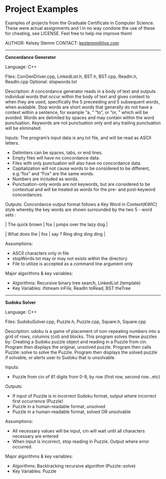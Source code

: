 # Project Examples
Examples of projects from the Graduate Certificate in Computer Science. 
These were actual assignments and I in no way condone the use of these 
for cheating, see LICENSE. Feel free to help me improve them!

AUTHOR: Kelsey Stemm                                CONTACT: kestemm@live.com

******************************************************************************
**Concordance Generator**

Language: C++

Files: ConGenDriver.cpp, LinkedList.h, BST.h, BST.cpp, ReadIn.h, ReadIn.cpp
Optional: stopwords.txt

Description:
A concordance generator reads in a body of text and outputs individual words
that occur within the body of text and gives context to when they are used, 
specifically the 5 preceeding and 5 subsequent words, when available.
Stop words are short words that generally do not have a context within a 
sentence, for example “a, ” “to”, or “or, ” which will be avoided.
Words are delimited by spaces and may contain within the word punctuation.
Keywords are not punctuation only and any trailing punctuation will be 
eliminated.

Inputs: 
The program’s input data is any.txt file, and will be read as ASCII letters.
* Delimiters can be spaces, tabs, or end lines.
* Empty files will have no concordance data.
* Files with only punctuation will also have no concordance data.
* Capitalization will not cause words to be considered to be different, 
  e.g.“fox” and “Fox” are  the same words.
* Numbers are included as words.
* Punctuation-only words are not keywords, but are considered to be
  contextual and will be treated as words for the pre- and post-keyword
  concordances.

Outputs:
Concordance output format follows a Key Word in Context(KWIC) style whereby 
the key words are shown surrounded by the two 5 - word sets :

|  The quick brown | fox | jumps over the lazy dog    |

|    What does the | fox |	say ? Ring ding ding ding |

Assumptions:
* ASCII characters only in file
* stopWords.txt may or may not exists within the directory
* File to utilize is accepted as a command line argument only

Major algorithms & key variables:
* Algorithms: Recursive binary tree search, LinkedList (template)
* Key Variables: ifstream inFile, ReadIn toRead, BST theTree

******************************************************************************
**Sudoku Solver**

Language: C++

Files: SudokuSolver.cpp, Puzzle.h, Puzzle.cpp, Square.h, Square.cpp

Description:
udoku is a game of placement of non-repeating numbers into a grid of rows,
columns (col) and blocks. This program solves these puzzles by:
Creating a Sudoku puzzle object and reading in a Puzzle from cin. Program then
displays the original, unsolved puzzle. Program then calls Puzzle::solve
to solve the Puzzle. Program then displays the solved puzzle if solvable,
or alerts user to Sudoku that is unsolvable.

Inputs: 
* Puzzle from cin of 81 digits from 0-9, by row (first row, second row...etc)

Outputs:
* If input of Puzzle is in incorrect Sudoku format, output where incorrect 
  first occurrence (Puzzle)
* Puzzle in a human-readable format, unsolved
* Puzzle in a human-readable format, solved OR unsolvable

Assumptions:
* All necessary values will be input, cin will wait until all characters
  necessary are entered
* When input is incorrect, stop reading in Puzzle. Output where error 
  occurred.

Major algorithms & key variables:
* Algorithms: Backtracking recursive algorithm (Puzzle::solve)
* Key Variables: Puzzle
